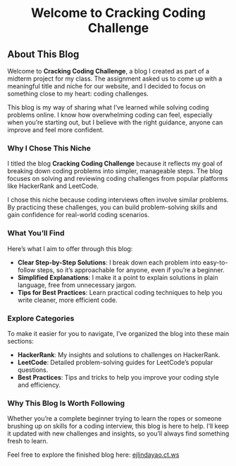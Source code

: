 # <p align="center">Welcome to Cracking Coding Challenge</p>

## About This Blog

Welcome to **Cracking Coding Challenge**, a blog I created as part of a midterm project for my class. The assignment asked us to come up with a meaningful title and niche for our website, and I decided to focus on something close to my heart: coding challenges.

This blog is my way of sharing what I’ve learned while solving coding problems online. I know how overwhelming coding can feel, especially when you’re starting out, but I believe with the right guidance, anyone can improve and feel more confident.

### Why I Chose This Niche

I titled the blog **Cracking Coding Challenge** because it reflects my goal of breaking down coding problems into simpler, manageable steps. The blog focuses on solving and reviewing coding challenges from popular platforms like HackerRank and LeetCode.

I chose this niche because coding interviews often involve similar problems. By practicing these challenges, you can build problem-solving skills and gain confidence for real-world coding scenarios.

### What You’ll Find

Here’s what I aim to offer through this blog:

- **Clear Step-by-Step Solutions**: I break down each problem into easy-to-follow steps, so it’s approachable for anyone, even if you’re a beginner.
- **Simplified Explanations**: I make it a point to explain solutions in plain language, free from unnecessary jargon.
- **Tips for Best Practices**: Learn practical coding techniques to help you write cleaner, more efficient code.

### Explore Categories

To make it easier for you to navigate, I’ve organized the blog into these main sections:

- **HackerRank**: My insights and solutions to challenges on HackerRank.
- **LeetCode**: Detailed problem-solving guides for LeetCode’s popular questions.
- **Best Practices**: Tips and tricks to help you improve your coding style and efficiency.

### Why This Blog Is Worth Following

Whether you’re a complete beginner trying to learn the ropes or someone brushing up on skills for a coding interview, this blog is here to help. I’ll keep it updated with new challenges and insights, so you’ll always find something fresh to learn.

Feel free to explore the finished blog here: [ejlindayao.ct.ws](https://ejlindayao.ct.ws)
